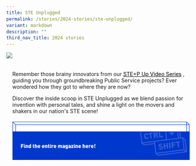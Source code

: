 ```yaml
---
title: STE Unplugged
permalink: /stories/2024-stories/ste-unplugged/
variant: markdown
description: ""
third_nav_title: 2024 stories
---
```

<style>

.mainContainer {
	margin: 16px;
	display: flex;
	position: relative;
	flex-direction: column;
	}
	
	.contentText{
		padding-bottom:32px;
	}
	
	.catBtn {
	border: 0;
	background-color: transparent;
	display: flex;
	flex-wrap: wrap;
	width: 100%;
	max-width: 800px;
	}
	
	.divWrapper {
	width: 100%;
	max-width: 786px;
	height: 100%;
	max-height: 124px;
	display: flex;
	flex-wrap: wrap;
	}
	
	.frontDiv {
	transition: 0.1s linear;
	height: auto;
	max-height: 124px;
	width: 100%;
	}
	
	.imgFront,
	.imgBack {
	height: 100%;
	width: 100%;
	}
	
	.backDiv {
	position: absolute;
	z-index: -1;
	left: 0px;
	bottom:20px;
	transition: 0.1s ease-in-out;
	width: 100%;
	max-width: 800px;
	height: auto;
	max-height: 135px;
	}
	
	.catBtn:active .frontDiv {
	transform: translate(14px, 14px);
	}
	
	.catBtn:active .backDiv {
	opacity: 0;
	}
	
	.desktopBtn {
	display: flex;
	}
	
	.mobileBtn {
	display: none;
	}
	
@media screen and (max-width:1280px) {
	.divWrapper{
	max-width: 59vw;
	}
}

@media screen and (max-width:860px) {
	.catBtn:active .frontDiv {
	transform: translate(10px, 10px);
	}
	
	.divWrapper{
	max-width: 88vw;
	}
}
	
@media screen and (max-width:500px) {
	
	.desktopBtn {
	display: none;
	}
	
	.mobileBtn {
	display: flex;
	}
	
	.divWrapper{
	max-width: 79vw;
	}
	
	.backDiv{
	max-height: 110px;
	}
}
	
@media screen and (max-width:375px) {
	
	.divWrapper{
	max-width: 77vw;
	}
}
	
a[href$=".pdf"]:before,
	a[target="_blank"]:after{
	display:none;
	}
	
	a[href$=".pdf"]{
	margin:0;
	}
	
	a.storiesLink{
	color:black!important;
	}
</style>
![](/images/stories/2024%20Stories%20%20%20STE%20Unplugged/CtrlShift_Editorial_Theme1_CoverImage_Website.jpg)

<div class="mainContainer">
	<div class="contentText">
		<p>Remember those brainy innovators from our <a class="storiesLink" target="_blank" href="https://www.ctrlshift.gov.sg/explore/video-series/">STE+P Up Video Series</a> , guiding you through groundbreaking Public Service projects? Ever wondered how they got to where they are now?</p>
		<p>Discover the inside scoop in STE Unplugged as we blend passion for invention with personal tales, and shine a light on the movers and shakers in our nation's STE scene!</p>
	</div>
	<a target="_blank" href="https://drive.google.com/file/d/13b78TCtd\_C0r-C2mMEvjGv3E7J8SB6jZ/view" class="catBtn desktopBtn">
		<div class="divWrapper">
			<div class="frontDiv">
				<img src="/images/Editorial%20Template/CTA_Btn_X2.png" class="imgFront">
			</div>
			<div class="backDiv">
				<img src="/images/Editorial%20Template/CTA_Vector.png" class="imgBack">
			</div>
		</div>
	</a>
	<a target="_blank" href="https://drive.google.com/file/d/13b78TCtd\_C0r-C2mMEvjGv3E7J8SB6jZ/view" class="catBtn mobileBtn">
		<div class="divWrapper">
			<div class="frontDiv">
				<img src="/images/Editorial%20Template/cta_btn_mobile_x2.png" class="imgFront">
			</div>
			<div class="backDiv">
				<img src="/images/Editorial%20Template/cta_vector_mobile_x2.png" class="imgBack">
			</div>
		</div>
	</a>
</div>